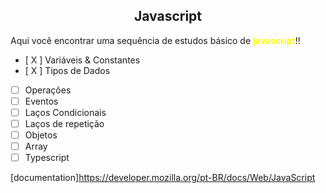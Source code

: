 <h2 align="center"><b>Javascript</b></h2>
<p>Aqui você encontrar uma sequência de estudos básico de <b style="color:yellow;">javascript</b>!!</p>

- [ X ]  Variáveis & Constantes
- [ X ] Tipos de Dados
- [  ]  Operações
- [  ]  Eventos
- [  ]  Laços Condicionais
- [  ]  Laços de repetição
- [  ]  Objetos
- [  ]  Array
- [  ]  Typescript

[documentation]https://developer.mozilla.org/pt-BR/docs/Web/JavaScript